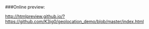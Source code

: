 ###Online preview:

http://htmlpreview.github.io/?https://github.com/K3ig0/geolocation_demo/blob/master/index.html
